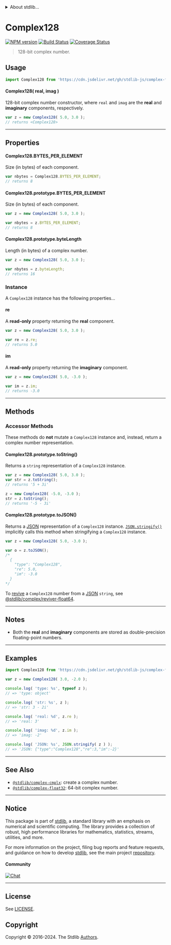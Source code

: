 <!--

@license Apache-2.0

Copyright (c) 2018 The Stdlib Authors.

Licensed under the Apache License, Version 2.0 (the "License");
you may not use this file except in compliance with the License.
You may obtain a copy of the License at

   http://www.apache.org/licenses/LICENSE-2.0

Unless required by applicable law or agreed to in writing, software
distributed under the License is distributed on an "AS IS" BASIS,
WITHOUT WARRANTIES OR CONDITIONS OF ANY KIND, either express or implied.
See the License for the specific language governing permissions and
limitations under the License.

-->


<details>
  <summary>
    About stdlib...
  </summary>
  <p>We believe in a future in which the web is a preferred environment for numerical computation. To help realize this future, we've built stdlib. stdlib is a standard library, with an emphasis on numerical and scientific computation, written in JavaScript (and C) for execution in browsers and in Node.js.</p>
  <p>The library is fully decomposable, being architected in such a way that you can swap out and mix and match APIs and functionality to cater to your exact preferences and use cases.</p>
  <p>When you use stdlib, you can be absolutely certain that you are using the most thorough, rigorous, well-written, studied, documented, tested, measured, and high-quality code out there.</p>
  <p>To join us in bringing numerical computing to the web, get started by checking us out on <a href="https://github.com/stdlib-js/stdlib">GitHub</a>, and please consider <a href="https://opencollective.com/stdlib">financially supporting stdlib</a>. We greatly appreciate your continued support!</p>
</details>

# Complex128

[![NPM version][npm-image]][npm-url] [![Build Status][test-image]][test-url] [![Coverage Status][coverage-image]][coverage-url] <!-- [![dependencies][dependencies-image]][dependencies-url] -->

> 128-bit complex number.

<!-- Section to include introductory text. Make sure to keep an empty line after the intro `section` element and another before the `/section` close. -->

<section class="intro">

</section>

<!-- /.intro -->

<!-- Package usage documentation. -->



<section class="usage">

## Usage

```javascript
import Complex128 from 'https://cdn.jsdelivr.net/gh/stdlib-js/complex-float64@deno/mod.js';
```

#### Complex128( real, imag )

128-bit complex number constructor, where `real` and `imag` are the **real** and **imaginary** components, respectively.

```javascript
var z = new Complex128( 5.0, 3.0 );
// returns <Complex128>
```

* * *

## Properties

#### Complex128.BYTES_PER_ELEMENT

Size (in bytes) of each component.

```javascript
var nbytes = Complex128.BYTES_PER_ELEMENT;
// returns 8
```

#### Complex128.prototype.BYTES_PER_ELEMENT

Size (in bytes) of each component.

```javascript
var z = new Complex128( 5.0, 3.0 );

var nbytes = z.BYTES_PER_ELEMENT;
// returns 8
```

#### Complex128.prototype.byteLength

Length (in bytes) of a complex number.

```javascript
var z = new Complex128( 5.0, 3.0 );

var nbytes = z.byteLength;
// returns 16
```

### Instance

A `Complex128` instance has the following properties...

#### re

A **read-only** property returning the **real** component.

```javascript
var z = new Complex128( 5.0, 3.0 );

var re = z.re;
// returns 5.0
```

#### im

A **read-only** property returning the **imaginary** component.

```javascript
var z = new Complex128( 5.0, -3.0 );

var im = z.im;
// returns -3.0
```

* * *

## Methods

### Accessor Methods

These methods do **not** mutate a `Complex128` instance and, instead, return a complex number representation.

#### Complex128.prototype.toString()

Returns a `string` representation of a `Complex128` instance.

```javascript
var z = new Complex128( 5.0, 3.0 );
var str = z.toString();
// returns '5 + 3i'

z = new Complex128( -5.0, -3.0 );
str = z.toString();
// returns '-5 - 3i'
```

#### Complex128.prototype.toJSON()

Returns a [JSON][json] representation of a `Complex128` instance. [`JSON.stringify()`][mdn-json-stringify] implicitly calls this method when stringifying a `Complex128` instance.

```javascript
var z = new Complex128( 5.0, -3.0 );

var o = z.toJSON();
/*
  {
    "type": "Complex128",
    "re": 5.0,
    "im": -3.0
  }
*/
```

To [revive][mdn-json-parse] a `Complex128` number from a [JSON][json] `string`, see [@stdlib/complex/reviver-float64][@stdlib/complex/reviver-float64].

</section>

<!-- /.usage -->

* * *

<!-- Package usage notes. Make sure to keep an empty line after the `section` element and another before the `/section` close. -->

<section class="notes">

## Notes

-   Both the **real** and **imaginary** components are stored as double-precision floating-point numbers.

</section>

<!-- /.notes -->

* * *

<!-- Package usage examples. -->

<section class="examples">

## Examples

<!-- eslint no-undef: "error" -->

```javascript
import Complex128 from 'https://cdn.jsdelivr.net/gh/stdlib-js/complex-float64@deno/mod.js';

var z = new Complex128( 3.0, -2.0 );

console.log( 'type: %s', typeof z );
// => 'type: object'

console.log( 'str: %s', z );
// => 'str: 3 - 2i'

console.log( 'real: %d', z.re );
// => 'real: 3'

console.log( 'imag: %d', z.im );
// => 'imag: -2'

console.log( 'JSON: %s', JSON.stringify( z ) );
// => 'JSON: {"type":"Complex128","re":3,"im":-2}'
```

</section>

<!-- /.examples -->

<!-- C interface documentation. -->



<!-- Section to include cited references. If references are included, add a horizontal rule *before* the section. Make sure to keep an empty line after the `section` element and another before the `/section` close. -->

<section class="references">

</section>

<!-- /.references -->

<!-- Section for related `stdlib` packages. Do not manually edit this section, as it is automatically populated. -->

<section class="related">

* * *

## See Also

-   <span class="package-name">[`@stdlib/complex-cmplx`][@stdlib/complex/cmplx]</span><span class="delimiter">: </span><span class="description">create a complex number.</span>
-   <span class="package-name">[`@stdlib/complex-float32`][@stdlib/complex/float32]</span><span class="delimiter">: </span><span class="description">64-bit complex number.</span>

</section>

<!-- /.related -->

<!-- Section for all links. Make sure to keep an empty line after the `section` element and another before the `/section` close. -->


<section class="main-repo" >

* * *

## Notice

This package is part of [stdlib][stdlib], a standard library with an emphasis on numerical and scientific computing. The library provides a collection of robust, high performance libraries for mathematics, statistics, streams, utilities, and more.

For more information on the project, filing bug reports and feature requests, and guidance on how to develop [stdlib][stdlib], see the main project [repository][stdlib].

#### Community

[![Chat][chat-image]][chat-url]

---

## License

See [LICENSE][stdlib-license].


## Copyright

Copyright &copy; 2016-2024. The Stdlib [Authors][stdlib-authors].

</section>

<!-- /.stdlib -->

<!-- Section for all links. Make sure to keep an empty line after the `section` element and another before the `/section` close. -->

<section class="links">

[npm-image]: http://img.shields.io/npm/v/@stdlib/complex-float64.svg
[npm-url]: https://npmjs.org/package/@stdlib/complex-float64

[test-image]: https://github.com/stdlib-js/complex-float64/actions/workflows/test.yml/badge.svg?branch=v0.2.1
[test-url]: https://github.com/stdlib-js/complex-float64/actions/workflows/test.yml?query=branch:v0.2.1

[coverage-image]: https://img.shields.io/codecov/c/github/stdlib-js/complex-float64/main.svg
[coverage-url]: https://codecov.io/github/stdlib-js/complex-float64?branch=main

<!--

[dependencies-image]: https://img.shields.io/david/stdlib-js/complex-float64.svg
[dependencies-url]: https://david-dm.org/stdlib-js/complex-float64/main

-->

[chat-image]: https://img.shields.io/gitter/room/stdlib-js/stdlib.svg
[chat-url]: https://app.gitter.im/#/room/#stdlib-js_stdlib:gitter.im

[stdlib]: https://github.com/stdlib-js/stdlib

[stdlib-authors]: https://github.com/stdlib-js/stdlib/graphs/contributors

[umd]: https://github.com/umdjs/umd
[es-module]: https://developer.mozilla.org/en-US/docs/Web/JavaScript/Guide/Modules

[deno-url]: https://github.com/stdlib-js/complex-float64/tree/deno
[deno-readme]: https://github.com/stdlib-js/complex-float64/blob/deno/README.md
[umd-url]: https://github.com/stdlib-js/complex-float64/tree/umd
[umd-readme]: https://github.com/stdlib-js/complex-float64/blob/umd/README.md
[esm-url]: https://github.com/stdlib-js/complex-float64/tree/esm
[esm-readme]: https://github.com/stdlib-js/complex-float64/blob/esm/README.md
[branches-url]: https://github.com/stdlib-js/complex-float64/blob/main/branches.md

[stdlib-license]: https://raw.githubusercontent.com/stdlib-js/complex-float64/main/LICENSE

[json]: http://www.json.org/

[mdn-json-stringify]: https://developer.mozilla.org/en-US/docs/Web/JavaScript/Reference/Global_Objects/JSON/stringify

[mdn-json-parse]: https://developer.mozilla.org/en-US/docs/Web/JavaScript/Reference/Global_Objects/JSON/parse

[@stdlib/complex/reviver-float64]: https://github.com/stdlib-js/complex-reviver-float64/tree/deno

<!-- <related-links> -->

[@stdlib/complex/cmplx]: https://github.com/stdlib-js/complex-cmplx/tree/deno

[@stdlib/complex/float32]: https://github.com/stdlib-js/complex-float32/tree/deno

<!-- </related-links> -->

</section>

<!-- /.links -->
